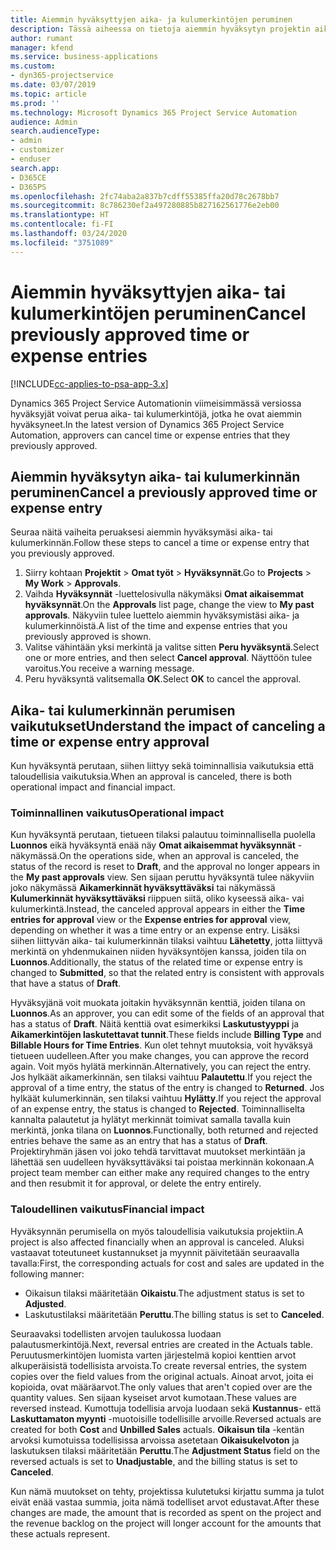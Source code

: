 ```yaml
---
title: Aiemmin hyväksyttyjen aika- ja kulumerkintöjen peruminen
description: Tässä aiheessa on tietoja aiemmin hyväksytyn projektin aika- ja kulutapahtuman perumisesta.
author: rumant
manager: kfend
ms.service: business-applications
ms.custom:
- dyn365-projectservice
ms.date: 03/07/2019
ms.topic: article
ms.prod: ''
ms.technology: Microsoft Dynamics 365 Project Service Automation
audience: Admin
search.audienceType:
- admin
- customizer
- enduser
search.app:
- D365CE
- D365PS
ms.openlocfilehash: 2fc74aba2a837b7cdff55385ffa20d78c2678bb7
ms.sourcegitcommit: 8c786230ef2a497280885b827162561776e2eb00
ms.translationtype: HT
ms.contentlocale: fi-FI
ms.lasthandoff: 03/24/2020
ms.locfileid: "3751089"
---
```

# <a name="cancel-previously-approved-time-or-expense-entries"></a><span data-ttu-id="9dc49-103">Aiemmin hyväksyttyjen aika- tai kulumerkintöjen peruminen</span><span class="sxs-lookup"><span data-stu-id="9dc49-103">Cancel previously approved time or expense entries</span></span>

[!INCLUDE[cc-applies-to-psa-app-3.x](../includes/cc-applies-to-psa-app-3x.md)]

<span data-ttu-id="9dc49-104">Dynamics 365 Project Service Automationin viimeisimmässä versiossa hyväksyjät voivat perua aika- tai kulumerkintöjä, jotka he ovat aiemmin hyväksyneet.</span><span class="sxs-lookup"><span data-stu-id="9dc49-104">In the latest version of Dynamics 365 Project Service Automation, approvers can cancel time or expense entries that they previously approved.</span></span>

## <a name="cancel-a-previously-approved-time-or-expense-entry"></a><span data-ttu-id="9dc49-105">Aiemmin hyväksytyn aika- tai kulumerkinnän peruminen</span><span class="sxs-lookup"><span data-stu-id="9dc49-105">Cancel a previously approved time or expense entry</span></span>

<span data-ttu-id="9dc49-106">Seuraa näitä vaiheita peruaksesi aiemmin hyväksymäsi aika- tai kulumerkinnän.</span><span class="sxs-lookup"><span data-stu-id="9dc49-106">Follow these steps to cancel a time or expense entry that you previously approved.</span></span>

1. <span data-ttu-id="9dc49-107">Siirry kohtaan **Projektit** \> **Omat työt** \> **Hyväksynnät**.</span><span class="sxs-lookup"><span data-stu-id="9dc49-107">Go to **Projects** \> **My Work** \> **Approvals**.</span></span>
2. <span data-ttu-id="9dc49-108">Vaihda **Hyväksynnät** -luettelosivulla näkymäksi **Omat aikaisemmat hyväksynnät**.</span><span class="sxs-lookup"><span data-stu-id="9dc49-108">On the **Approvals** list page, change the view to **My past approvals**.</span></span> <span data-ttu-id="9dc49-109">Näkyviin tulee luettelo aiemmin hyväksymistäsi aika- ja kulumerkinnöistä.</span><span class="sxs-lookup"><span data-stu-id="9dc49-109">A list of the time and expense entries that you previously approved is shown.</span></span>
3. <span data-ttu-id="9dc49-110">Valitse vähintään yksi merkintä ja valitse sitten **Peru hyväksyntä**.</span><span class="sxs-lookup"><span data-stu-id="9dc49-110">Select one or more entries, and then select **Cancel approval**.</span></span> <span data-ttu-id="9dc49-111">Näyttöön tulee varoitus.</span><span class="sxs-lookup"><span data-stu-id="9dc49-111">You receive a warning message.</span></span>
4. <span data-ttu-id="9dc49-112">Peru hyväksyntä valitsemalla **OK**.</span><span class="sxs-lookup"><span data-stu-id="9dc49-112">Select **OK** to cancel the approval.</span></span>

## <a name="understand-the-impact-of-canceling-a-time-or-expense-entry-approval"></a><span data-ttu-id="9dc49-113">Aika- tai kulumerkinnän perumisen vaikutukset</span><span class="sxs-lookup"><span data-stu-id="9dc49-113">Understand the impact of canceling a time or expense entry approval</span></span>

<span data-ttu-id="9dc49-114">Kun hyväksyntä perutaan, siihen liittyy sekä toiminnallisia vaikutuksia että taloudellisia vaikutuksia.</span><span class="sxs-lookup"><span data-stu-id="9dc49-114">When an approval is canceled, there is both operational impact and financial impact.</span></span>

### <a name="operational-impact"></a><span data-ttu-id="9dc49-115">Toiminnallinen vaikutus</span><span class="sxs-lookup"><span data-stu-id="9dc49-115">Operational impact</span></span>

<span data-ttu-id="9dc49-116">Kun hyväksyntä perutaan, tietueen tilaksi palautuu toiminnallisella puolella **Luonnos** eikä hyväksyntä enää näy **Omat aikaisemmat hyväksynnät** -näkymässä.</span><span class="sxs-lookup"><span data-stu-id="9dc49-116">On the operations side, when an approval is canceled, the status of the record is reset to **Draft**, and the approval no longer appears in the **My past approvals** view.</span></span> <span data-ttu-id="9dc49-117">Sen sijaan peruttu hyväksyntä tulee näkyviin joko näkymässä **Aikamerkinnät hyväksyttäväksi** tai näkymässä **Kulumerkinnät hyväksyttäväksi** riippuen siitä, oliko kyseessä aika- vai kulumerkintä.</span><span class="sxs-lookup"><span data-stu-id="9dc49-117">Instead, the canceled approval appears in either the **Time entries for approval** view or the **Expense entries for approval** view, depending on whether it was a time entry or an expense entry.</span></span> <span data-ttu-id="9dc49-118">Lisäksi siihen liittyvän aika- tai kulumerkinnän tilaksi vaihtuu **Lähetetty**, jotta liittyvä merkintä on yhdenmukainen niiden hyväksyntöjen kanssa, joiden tila on **Luonnos**.</span><span class="sxs-lookup"><span data-stu-id="9dc49-118">Additionally, the status of the related time or expense entry is changed to **Submitted**, so that the related entry is consistent with approvals that have a status of **Draft**.</span></span>

<span data-ttu-id="9dc49-119">Hyväksyjänä voit muokata joitakin hyväksynnän kenttiä, joiden tilana on **Luonnos**.</span><span class="sxs-lookup"><span data-stu-id="9dc49-119">As an approver, you can edit some of the fields of an approval that has a status of **Draft**.</span></span> <span data-ttu-id="9dc49-120">Näitä kenttiä ovat esimerkiksi **Laskutustyyppi** ja **Aikamerkintöjen laskutettavat tunnit**.</span><span class="sxs-lookup"><span data-stu-id="9dc49-120">These fields include **Billing Type** and **Billable Hours for Time Entries**.</span></span> <span data-ttu-id="9dc49-121">Kun olet tehnyt muutoksia, voit hyväksyä tietueen uudelleen.</span><span class="sxs-lookup"><span data-stu-id="9dc49-121">After you make changes, you can approve the record again.</span></span> <span data-ttu-id="9dc49-122">Voit myös hylätä merkinnän.</span><span class="sxs-lookup"><span data-stu-id="9dc49-122">Alternatively, you can reject the entry.</span></span> <span data-ttu-id="9dc49-123">Jos hylkäät aikamerkinnän, sen tilaksi vaihtuu **Palautettu**.</span><span class="sxs-lookup"><span data-stu-id="9dc49-123">If you reject the approval of a time entry, the status of the entry is changed to **Returned**.</span></span> <span data-ttu-id="9dc49-124">Jos hylkäät kulumerkinnän, sen tilaksi vaihtuu **Hylätty**.</span><span class="sxs-lookup"><span data-stu-id="9dc49-124">If you reject the approval of an expense entry, the status is changed to **Rejected**.</span></span> <span data-ttu-id="9dc49-125">Toiminnalliselta kannalta palautetut ja hylätyt merkinnät toimivat samalla tavalla kuin merkintä, jonka tilana on **Luonnos**.</span><span class="sxs-lookup"><span data-stu-id="9dc49-125">Functionally, both returned and rejected entries behave the same as an entry that has a status of **Draft**.</span></span> <span data-ttu-id="9dc49-126">Projektiryhmän jäsen voi joko tehdä tarvittavat muutokset merkintään ja lähettää sen uudelleen hyväksyttäväksi tai poistaa merkinnän kokonaan.</span><span class="sxs-lookup"><span data-stu-id="9dc49-126">A project team member can either make any required changes to the entry and then resubmit it for approval, or delete the entry entirely.</span></span>

### <a name="financial-impact"></a><span data-ttu-id="9dc49-127">Taloudellinen vaikutus</span><span class="sxs-lookup"><span data-stu-id="9dc49-127">Financial impact</span></span>

<span data-ttu-id="9dc49-128">Hyväksynnän perumisella on myös taloudellisia vaikutuksia projektiin.</span><span class="sxs-lookup"><span data-stu-id="9dc49-128">A project is also affected financially when an approval is canceled.</span></span> <span data-ttu-id="9dc49-129">Aluksi vastaavat toteutuneet kustannukset ja myynnit päivitetään seuraavalla tavalla:</span><span class="sxs-lookup"><span data-stu-id="9dc49-129">First, the corresponding actuals for cost and sales are updated in the following manner:</span></span>

- <span data-ttu-id="9dc49-130">Oikaisun tilaksi määritetään **Oikaistu**.</span><span class="sxs-lookup"><span data-stu-id="9dc49-130">The adjustment status is set to **Adjusted**.</span></span>
- <span data-ttu-id="9dc49-131">Laskutustilaksi määritetään **Peruttu**.</span><span class="sxs-lookup"><span data-stu-id="9dc49-131">The billing status is set to **Canceled**.</span></span>

<span data-ttu-id="9dc49-132">Seuraavaksi todellisten arvojen taulukossa luodaan palautusmerkintöjä.</span><span class="sxs-lookup"><span data-stu-id="9dc49-132">Next, reversal entries are created in the Actuals table.</span></span> <span data-ttu-id="9dc49-133">Peruutusmerkintöjen luomista varten järjestelmä kopioi kenttien arvot alkuperäisistä todellisista arvoista.</span><span class="sxs-lookup"><span data-stu-id="9dc49-133">To create reversal entries, the system copies over the field values from the original actuals.</span></span> <span data-ttu-id="9dc49-134">Ainoat arvot, joita ei kopioida, ovat määräarvot.</span><span class="sxs-lookup"><span data-stu-id="9dc49-134">The only values that aren't copied over are the quantity values.</span></span> <span data-ttu-id="9dc49-135">Sen sijaan kyseiset arvot kumotaan.</span><span class="sxs-lookup"><span data-stu-id="9dc49-135">These values are reversed instead.</span></span> <span data-ttu-id="9dc49-136">Kumottuja todellisia arvoja luodaan sekä **Kustannus**- että **Laskuttamaton myynti** -muotoisille todellisille arvoille.</span><span class="sxs-lookup"><span data-stu-id="9dc49-136">Reversed actuals are created for both **Cost** and **Unbilled Sales** actuals.</span></span> <span data-ttu-id="9dc49-137">**Oikaisun tila** -kentän arvoksi kumotuissa todellisissa arvoissa asetetaan **Oikaisukelvoton** ja laskutuksen tilaksi määritetään **Peruttu**.</span><span class="sxs-lookup"><span data-stu-id="9dc49-137">The **Adjustment Status** field on the reversed actuals is set to **Unadjustable**, and the billing status is set to **Canceled**.</span></span>

<span data-ttu-id="9dc49-138">Kun nämä muutokset on tehty, projektissa kulutetuksi kirjattu summa ja tulot eivät enää vastaa summia, joita nämä todelliset arvot edustavat.</span><span class="sxs-lookup"><span data-stu-id="9dc49-138">After these changes are made, the amount that is recorded as spent on the project and the revenue backlog on the project will longer account for the amounts that these actuals represent.</span></span>
